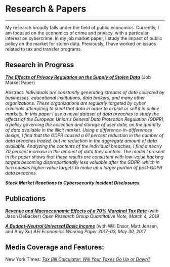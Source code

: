# Research & Papers

---

My research broadly falls under the field of public economics. Currently, I am focused on the economics of crime and privacy, with a particular interest on cybercrime. In my job market paper, I study the impact of public policy on the market for stolen data. Previously, I have worked on issues related to tax and transfer programs.

## Research in Progress

[**_The Effects of Privacy Regulation on the Supply of Stolen Data_**](https://andersonfrailey.github.io/files/supply_of_stolen_data.pdf) (Job Market Paper)

Abstract: _Individuals are constantly generating streams of data collected by businesses, educational institutions, data brokers, and many other organizations. These organizations are regularly targeted by cyber criminals attempting to steal that data in order to exploit or sell it in online markets. In this paper I use a novel dataset of data breaches to study the effects of the European Union's General Data Protection Regulation (GDPR), a policy governing the collection and storage of user data, on the quantity of data available in the illicit market. Using a difference-in-differences design, I find that the GDPR caused a 61 percent reduction in the number of data breaches traded, but no reduction in the aggregate amount of data available. Analyzing the contents of the individual breaches, I find a nearly 70 percent increase in the amount of data they contain. The model I present in the paper shows that these results are consistent with low-value hacking targets becoming disproportionally less valuable after the GDPR, which in turn causes higher-value targets to make up a larger portion of post-GDPR data breaches._

**_Stock Market Reactions to Cybersecurity Incident Disclosures_**

## Publications

[**_Revenue and Macroeconomic Effects of a 70% Marginal Tax Rate_**](http://www.openrg.com/reports/70pctMTR_QN.pdf) (with Jason DeBacker) _Open Research Group Quantitative Note, March 4, 2019_

[**_A Budget-Neutral Universal Basic Income_**](https://www.aei.org/research-products/working-paper/a-budget-neutral-universal-basic-income/) (with Will Ensor, Matt Jensen, and Amy Xu) _AEI Economics Working Paper 2017-03, May 30, 2017_

## Media Coverage and Features:

New York Times: [_Tax Bill Calculator: Will Your Taxes Go Up or Down?_](https://www.nytimes.com/interactive/2017/12/17/upshot/tax-calculator.html)
